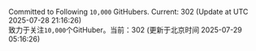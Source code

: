 Committed to Following `10,000` GitHubers. Current: <!-- FOLLOWING_COUNT -->302<!-- FOLLOWING_COUNT --> (Update at UTC <!-- LAST_UPDATED -->2025-07-28 21:16:26<!-- LAST_UPDATED -->)<br>
致力于关注`10,000`个GitHuber。当前：<!-- FOLLOWING_COUNT -->302<!-- FOLLOWING_COUNT --> (更新于北京时间 <!-- LAST_UPDATED_CST -->2025-07-29 05:16:26<!-- LAST_UPDATED_CST -->)
